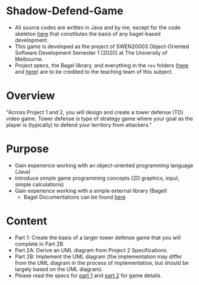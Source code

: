 # Shadow-Defend-Game
- All source codes are written in Java and by me, except for the code skeleton [here](https://github.com/btlin1213/Shadow-Defend-Game/tree/master/bagel-zip-file) that constitutes the basis of any bagel-based development. 
- This game is developed as the project of SWEN20003 Object-Oriented Software Development Semester 1 (2020) at The University of Melbourne. 
- Project specs, the Bagel library, and everything in the `res` folders ([here](https://github.com/btlin1213/Shadow-Defend-Game/tree/master/res1) and [here](https://github.com/btlin1213/Shadow-Defend-Game/tree/master/res2)) are to be credited to the teaching team of this subject.


# Overview
"Across Project 1 and 2, you will design and create a tower defense (TD) video game. Tower defense is type of strategy game where your goal as the player is (typically) to defend your territory from attackers."

# Purpose
- Gain experience working with an object-oriented programming language (Java)
- Introduce simple game programming concepts (2D graphics, input, simple calculations)
- Gain experience working with a simple external library (Bagel)
  - Bagel Documentations can be found [here](https://people.eng.unimelb.edu.au/mcmurtrye/bagel-doc/)
 
# Content
- Part 1: Create the basis of a larger tower defense game that you will complete in Part 2B.
- Part 2A: Derive an UML diagram from Project 2 Specifications.
- Part 2B: Implement the UML diagram (the implementation may differ from the UML diagram in the process of implementation, but should be largely based on the UML diagram).
- Please read the specs for [part 1](https://github.com/btlin1213/Shadow-Defend-Game/blob/master/ShadowDefendSpecificationPart1.pdf) and [part 2](https://github.com/btlin1213/Shadow-Defend-Game/blob/master/ShadowDefendSpecificationPart2.pdf) for game details. 



